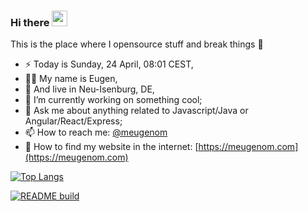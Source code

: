 ### Hi there <a href="https://meugenom.com"><img src="https://media.giphy.com/media/hvRJCLFzcasrR4ia7z/giphy.gif" width="25px"></a>
This is the place where I opensource stuff and break things :rofl:

- ⚡  Today is Sunday, 24 April, 08:01 CEST,
- 👨‍💼 My name is Eugen,
- 🏡 And live in Neu-Isenburg, DE,
- 🔭 I’m currently working on something cool;
- 💬 Ask me about anything related to Javascript/Java or Angular/React/Express;
- 📫 How to reach me: [@meugenom](http://t.me/meugenom) 
- 💾 How to find my website in the internet: [https://meugenom.com](https://meugenom.com)

[![Top Langs](https://github-readme-stats.vercel.app/api/top-langs/?username=meugenom&langs_count=8)](https://github.com/meugenom)

[![README build](https://github.com/meugenom/meugenom/actions/workflows/main.yaml/badge.svg)](https://github.com/meugenom/meugenom/actions/workflows/main.yaml)
